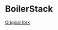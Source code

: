 # BoilerStack

[Original fork](https://gihub.com/kwaledesign/angularjs-gulp-broserify-boilerplate)

